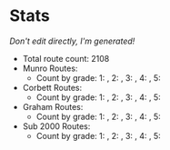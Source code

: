 # Stats
_Don't edit directly, I'm generated!_

 * Total route count: 2108
 * Munro Routes: 
    * Count by grade: 1: , 2: , 3: , 4: , 5: 
 * Corbett Routes:
    * Count by grade: 1: , 2: , 3: , 4: , 5:  
 * Graham Routes:
    * Count by grade: 1: , 2: , 3: , 4: , 5: 
 * Sub 2000 Routes:
    * Count by grade: 1: , 2: , 3: , 4: , 5: 


